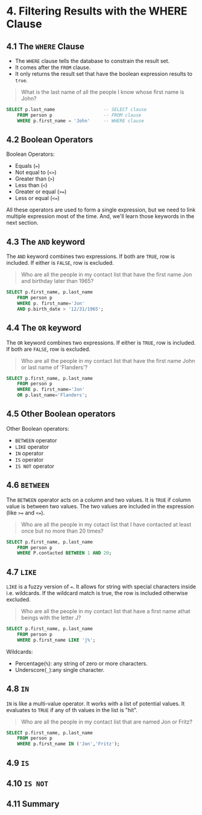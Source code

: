 # 4. Filtering Results with the WHERE Clause

## 4.1 The `WHERE` Clause

* The `WHERE` clause tells the database to constrain the result set. 
* It comes after the `FROM` clause. 
* It only returns the result set that have the boolean expression results to `true`.

> What is the last name of all the people I know whose first name is John?

```sql
SELECT p.last_name                  -- SELECT clause
    FROM person p                   -- FROM clause
    WHERE p.first_name = 'John'     -- WHERE clause
``` 

## 4.2 Boolean Operators

Boolean Operators:
* Equals (`=`)
* Not equal to (`<>`)
* Greater than (`>`)
* Less than (`<`)
* Greater or equal (`>=`)
* Less or equal (`<=`)

All these operators are used to form a single expression, but we need to link multiple expression most of the time. And, we'll learn
those keywords in the next section.

## 4.3 The `AND` keyword

The `AND` keyword combines two expressions. If both are `TRUE`, row is included. If either is `FALSE`, row is excluded.

> Who are all the people in my contact list that have the first name Jon and birthday later than 1965?

```sql
SELECT p.first_name, p.last_name
    FROM person p
    WHERE p. first_name='Jon'
    AND p.birth_date > '12/31/1965';
``` 

## 4.4 The `OR` keyword

The `OR` keyword combines two expressions. If either is `TRUE`, row is included. If both are `FALSE`, row is excluded.

> Who are all the people in my contact list that have the first name John or last name of 'Flanders'?

```sql
SELECT p.first_name, p.last_name
    FROM person p
    WHERE p. first_name='Jon'
    OR p.last_name='Flanders';
``` 
## 4.5 Other Boolean operators

Other Boolean operators:

* `BETWEEN` operator
* `LIKE` operator
* `IN` operator
* `IS` operator
* `IS NOT` operator

## 4.6 `BETWEEN`

The `BETWEEN` operator acts on a column and two values. It is `TRUE` if column value is between two values. The two 
values are included in the expression (like `>=` and `<=`).

> Who are all the people in my cotact list that I have contacted at least once but no more than 20 times?

```sql
SELECT p.first_name, p.last_name
    FROM person p
    WHERE P.contacted BETWEEN 1 AND 20;
```

## 4.7 `LIKE`

`LIKE` is a fuzzy version of `=`. It allows for string with special characters inside i.e. wildcards. If the wildcard 
match is true, the row is included otherwise excluded.

> Who are all the people in my contact list that have a first name athat beings with the letter J?

```sql
SELECT p.first_name, p.last_name
    FROM person p 
    WHERE p.first_name LIKE 'j%';
```

Wildcards: 

* Percentage(`%`): any string of zero or more characters.
* Underscore(`_`):any single character.

## 4.8 `IN`

`IN` is like a multi-value operator. It works with a list of potential values. It evaluates to `TRUE` if any of th values
in the list is "hit".

> Who are all the people in my contact list that are named Jon or Fritz?

```sql
SELECT p.first_name, p.last_name
    FROM person p 
    WHERE p.first_name IN ('Jon','Fritz');
```

## 4.9 `IS`

## 4.10 `IS NOT`

## 4.11 Summary